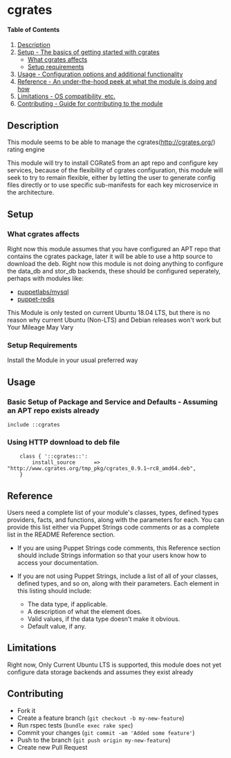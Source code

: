 # cgrates

#### Table of Contents

1. [Description](#description)
2. [Setup - The basics of getting started with cgrates](#setup)
    * [What cgrates affects](#what-cgrates-affects)
    * [Setup requirements](#setup-requirements)
3. [Usage - Configuration options and additional functionality](#usage)
4. [Reference - An under-the-hood peek at what the module is doing and how](#reference)
5. [Limitations - OS compatibility, etc.](#limitations)
6. [Contributing - Guide for contributing to the module](#contributing)

## Description

This module seems to be able to manage the cgrates(http://cgrates.org/) rating engine      

This module will try to install CGRateS from an apt repo and configure key services, because of the flexibility of cgrates configuration, this module will seek to try to remain flexible, either by letting the user to generate config files directly or to use specific sub-manifests for each key microservice in the architecture.

## Setup

### What cgrates affects

Right now this module assumes that you have configured an APT repo that contains the cgrates package, later it will be able to use a http source to download the deb. Right now this module is not doing anything to configure the data_db and stor_db backends, these should be configured seperately, perhaps with modules like:

* [puppetlabs/mysql](https://forge.puppet.com/puppetlabs/mysql)
* [puppet-redis](https://forge.puppet.com/puppet/redis)

This Module is only tested on current Ubuntu 18.04 LTS, but there is no reason why current Ubuntu (Non-LTS) and Debian releases won't work but Your Mileage May Vary

### Setup Requirements 

Install the Module in your usual preferred way

## Usage

### Basic Setup of Package and Service and Defaults - Assuming an APT repo exists already

```puppet
include ::cgrates
```

### Using HTTP download to deb file 

```puppet
	class { '::cgrates::':
		install_source		=> "http://www.cgrates.org/tmp_pkg/cgrates_0.9.1~rc8_amd64.deb",
    }
```
## Reference

Users need a complete list of your module's classes, types, defined types providers, facts, and functions, along with the parameters for each. You can provide this list either via Puppet Strings code comments or as a complete list in the README Reference section.

* If you are using Puppet Strings code comments, this Reference section should include Strings information so that your users know how to access your documentation.

* If you are not using Puppet Strings, include a list of all of your classes, defined types, and so on, along with their parameters. Each element in this listing should include:

  * The data type, if applicable.
  * A description of what the element does.
  * Valid values, if the data type doesn't make it obvious.
  * Default value, if any.

## Limitations

Right now, Only Current Ubuntu LTS is supported, this module does not yet configure data storage backends and assumes they exist already

## Contributing

* Fork it
* Create a feature branch (`git checkout -b my-new-feature`)
* Run rspec tests (`bundle exec rake spec`)
* Commit your changes (`git commit -am 'Added some feature'`)
* Push to the branch (`git push origin my-new-feature`)
* Create new Pull Request
